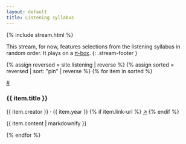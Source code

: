 ```yaml
---
layout: default
title: Listening syllabus
---
```


{% include stream.html %}

This stream, for now, features selections from the listening syllabus in random order. It plays on a [π-box](https://p-node.org/documentation/pibox/what-is-a-pibox).
{: .stream-footer }

{% assign reversed = site.listening | reverse %}
{% assign sorted = reversed | sort: "pin" | reverse %}
{% for item in sorted %}
<div class="item-heading">

  <span class="item-anchor">
    <a href="#{{ item.title | slugify }}">#</a>
  </span>
  <h3 id="{{ item.title | slugify }}">{{ item.title }}</h3>
  <span class="item-meta">
    {{ item.creator }} · {{ item.year }}
    {% if item.link-url %}
    <a href="{{ item.link-url }}" target="_blank" class="item-link">↗</a>
    {% endif %}
  </span>

</div>

{{ item.content | markdownify }}

{% endfor %}

